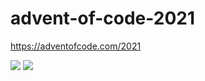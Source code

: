 # advent-of-code-2021
https://adventofcode.com/2021

![](https://img.shields.io/badge/day%20📅-14-blue)
![](https://img.shields.io/badge/stars%20⭐-22-yellow)

